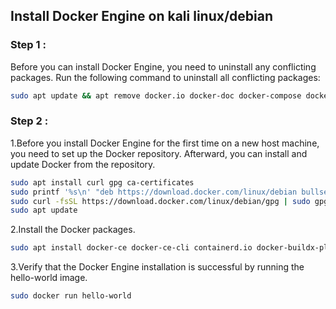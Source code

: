 ## Install Docker Engine on kali linux/debian

### Step 1 :
Before you can install Docker Engine, you need to uninstall any conflicting packages.
Run the following command to uninstall all conflicting packages:

```bash
sudo apt update && apt remove docker.io docker-doc docker-compose docker-compose-v2 podman-docker ontainerd runc
```

### Step 2 :
1.Before you install Docker Engine for the first time on a new host machine, you need to set up the Docker repository. Afterward, you can install and update Docker from the repository.

```bash
sudo apt install curl gpg ca-certificates
sudo printf '%s\n' "deb https://download.docker.com/linux/debian bullseye stable" | sudo tee /etc/apt/sources.list.d/docker-ce.list
sudo curl -fsSL https://download.docker.com/linux/debian/gpg | sudo gpg --dearmor -o /etc/apt/trusted.gpg.d/docker-ce-archive-keyring.gpg
sudo apt update
```
2.Install the Docker packages.
```bash
sudo apt install docker-ce docker-ce-cli containerd.io docker-buildx-plugin docker-compose-plugin
```


3.Verify that the Docker Engine installation is successful by running the hello-world image.
```bash
sudo docker run hello-world
```
